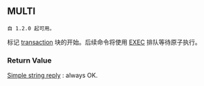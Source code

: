 ## MULTI

    自 1.2.0 起可用。

标记 [transaction](../topics/transactions.md) 块的开始。后续命令将使用 [EXEC](exec.md) 排队等待原子执行。

### Return Value

[Simple string reply](../topics/protocol.md#resp-simple-strings) : always OK.